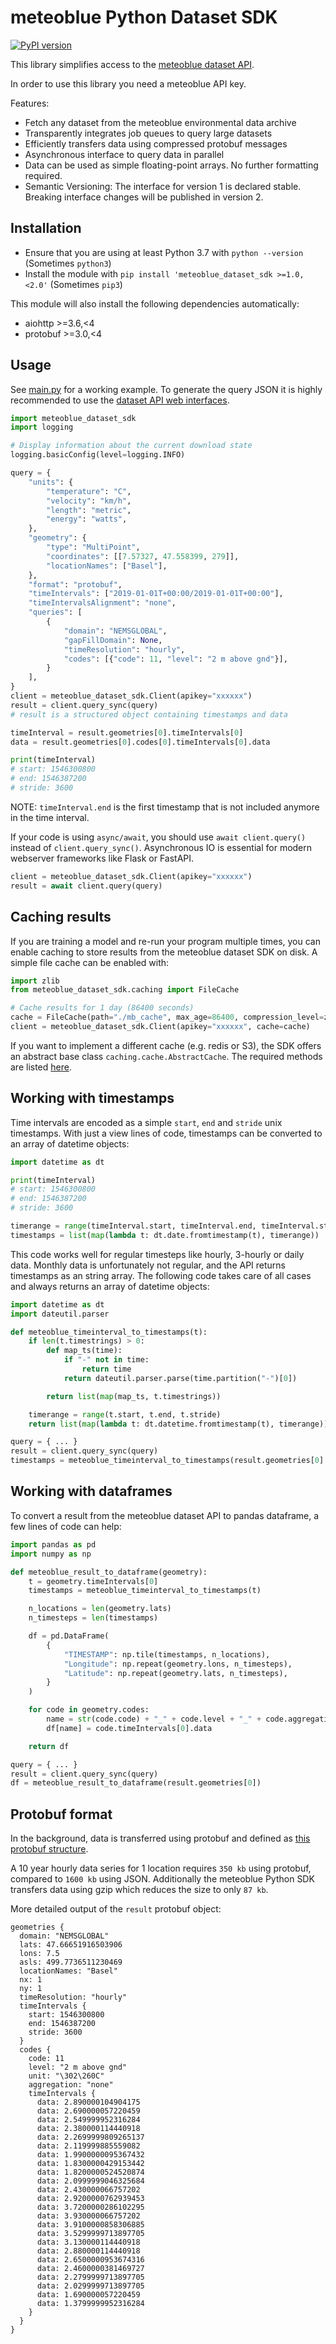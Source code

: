 # meteoblue Python Dataset SDK

[![PyPI version](https://badge.fury.io/py/meteoblue-dataset-sdk.svg)](https://badge.fury.io/py/meteoblue-dataset-sdk)

This library simplifies access to the [meteoblue dataset API](https://docs.meteoblue.com/en/apis/environmental-data/dataset-api).

In order to use this library you need a meteoblue API key.

Features:
- Fetch any dataset from the meteoblue environmental data archive
- Transparently integrates job queues to query large datasets
- Efficiently transfers data using compressed protobuf messages
- Asynchronous interface to query data in parallel
- Data can be used as simple floating-point arrays. No further formatting required.
- Semantic Versioning: The interface for version 1 is declared stable. Breaking interface changes will be published in version 2.


## Installation
- Ensure that you are using at least Python 3.7 with `python --version` (Sometimes `python3`)
- Install the module with `pip install 'meteoblue_dataset_sdk >=1.0,<2.0'` (Sometimes `pip3`)

This module will also install the following dependencies automatically:
- aiohttp >=3.6,<4
- protobuf >=3.0,<4


## Usage
See [main.py](./main.py) for a working example. To generate the query JSON it is highly recommended to use the [dataset API web interfaces](https://docs.meteoblue.com/en/apis/environmental-data/web-interfaces).

```python
import meteoblue_dataset_sdk
import logging

# Display information about the current download state
logging.basicConfig(level=logging.INFO)

query = {
    "units": {
        "temperature": "C",
        "velocity": "km/h",
        "length": "metric",
        "energy": "watts",
    },
    "geometry": {
        "type": "MultiPoint",
        "coordinates": [[7.57327, 47.558399, 279]],
        "locationNames": ["Basel"],
    },
    "format": "protobuf",
    "timeIntervals": ["2019-01-01T+00:00/2019-01-01T+00:00"],
    "timeIntervalsAlignment": "none",
    "queries": [
        {
            "domain": "NEMSGLOBAL",
            "gapFillDomain": None,
            "timeResolution": "hourly",
            "codes": [{"code": 11, "level": "2 m above gnd"}],
        }
    ],
}
client = meteoblue_dataset_sdk.Client(apikey="xxxxxx")
result = client.query_sync(query)
# result is a structured object containing timestamps and data

timeInterval = result.geometries[0].timeIntervals[0]
data = result.geometries[0].codes[0].timeIntervals[0].data

print(timeInterval)
# start: 1546300800
# end: 1546387200
# stride: 3600
```

NOTE: `timeInterval.end` is the first timestamp that is not included anymore in the time interval.

If your code is using `async/await`, you should use `await client.query()` instead of `client.query_sync()`. Asynchronous IO is essential for modern webserver frameworks like Flask or FastAPI.

```python
client = meteoblue_dataset_sdk.Client(apikey="xxxxxx")
result = await client.query(query)
```

## Caching results
If you are training a model and re-run your program multiple times, you can enable caching to store results from the meteoblue dataset SDK on disk. A simple file cache can be enabled with:

```python
import zlib
from meteoblue_dataset_sdk.caching import FileCache

# Cache results for 1 day (86400 seconds)
cache = FileCache(path="./mb_cache", max_age=86400, compression_level=zlib.Z_BEST_SPEED)
client = meteoblue_dataset_sdk.Client(apikey="xxxxxx", cache=cache)
```

If you want to implement a different cache (e.g. redis or S3), the SDK offers an abstract base class `caching.cache.AbstractCache`. The required methods are listed [here](./meteoblue_dataset_sdk/caching/abstractcache.py).


## Working with timestamps
Time intervals are encoded as a simple `start`, `end` and `stride` unix timestamps. With just a  view lines of code, timestamps can be converted to an array of datetime objects:

```python
import datetime as dt

print(timeInterval)
# start: 1546300800
# end: 1546387200
# stride: 3600

timerange = range(timeInterval.start, timeInterval.end, timeInterval.stride)
timestamps = list(map(lambda t: dt.date.fromtimestamp(t), timerange))
```

This code works well for regular timesteps like hourly, 3-hourly or daily data. Monthly data is unfortunately not regular, and the API returns timestamps as an string array. The following code takes care of all cases and always returns an array of datetime objects:

```python
import datetime as dt
import dateutil.parser

def meteoblue_timeinterval_to_timestamps(t):
    if len(t.timestrings) > 0:
        def map_ts(time):
            if "-" not in time:
                return time
            return dateutil.parser.parse(time.partition("-")[0])

        return list(map(map_ts, t.timestrings))

    timerange = range(t.start, t.end, t.stride)
    return list(map(lambda t: dt.datetime.fromtimestamp(t), timerange))

query = { ... }
result = client.query_sync(query)
timestamps = meteoblue_timeinterval_to_timestamps(result.geometries[0].timeIntervals[0])
```

## Working with dataframes
To convert a result from the meteoblue dataset API to pandas dataframe, a few lines of code can help:

```python
import pandas as pd
import numpy as np

def meteoblue_result_to_dataframe(geometry):
    t = geometry.timeIntervals[0]
    timestamps = meteoblue_timeinterval_to_timestamps(t)

    n_locations = len(geometry.lats)
    n_timesteps = len(timestamps)

    df = pd.DataFrame(
        {
            "TIMESTAMP": np.tile(timestamps, n_locations),
            "Longitude": np.repeat(geometry.lons, n_timesteps),
            "Latitude": np.repeat(geometry.lats, n_timesteps),
        }
    )

    for code in geometry.codes:
        name = str(code.code) + "_" + code.level + "_" + code.aggregation
        df[name] = code.timeIntervals[0].data

    return df

query = { ... }
result = client.query_sync(query)
df = meteoblue_result_to_dataframe(result.geometries[0])
```

## Protobuf format
In the background, data is transferred using protobuf and defined as [this protobuf structure](./meteoblue_dataset_sdk/Dataset.proto).

A 10 year hourly data series for 1 location requires `350 kb` using protobuf, compared to `1600 kb` using JSON. Additionally the meteoblue Python SDK transfers data using gzip which reduces the size to only `87 kb`. 

More detailed output of the `result` protobuf object:

```
geometries {
  domain: "NEMSGLOBAL"
  lats: 47.66651916503906
  lons: 7.5
  asls: 499.7736511230469
  locationNames: "Basel"
  nx: 1
  ny: 1
  timeResolution: "hourly"
  timeIntervals {
    start: 1546300800
    end: 1546387200
    stride: 3600
  }
  codes {
    code: 11
    level: "2 m above gnd"
    unit: "\302\260C"
    aggregation: "none"
    timeIntervals {
      data: 2.890000104904175
      data: 2.690000057220459
      data: 2.549999952316284
      data: 2.380000114440918
      data: 2.2699999809265137
      data: 2.119999885559082
      data: 1.9900000095367432
      data: 1.8300000429153442
      data: 1.8200000524520874
      data: 2.0999999046325684
      data: 2.430000066757202
      data: 2.9200000762939453
      data: 3.7200000286102295
      data: 3.930000066757202
      data: 3.9100000858306885
      data: 3.5299999713897705
      data: 3.130000114440918
      data: 2.880000114440918
      data: 2.6500000953674316
      data: 2.4600000381469727
      data: 2.2799999713897705
      data: 2.0299999713897705
      data: 1.690000057220459
      data: 1.3799999952316284
    }
  }
}
```
